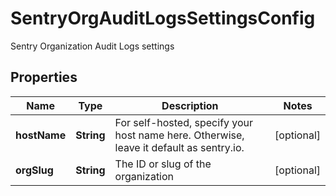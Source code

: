 

# SentryOrgAuditLogsSettingsConfig

Sentry Organization Audit Logs settings

## Properties

| Name | Type | Description | Notes |
|------------ | ------------- | ------------- | -------------|
|**hostName** | **String** | For self-hosted, specify your host name here. Otherwise, leave it default as sentry.io. |  [optional] |
|**orgSlug** | **String** | The ID or slug of the organization |  [optional] |



